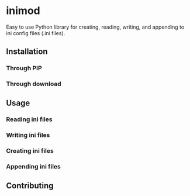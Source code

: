 # inimod
Easy to use Python library for creating, reading, writing, and appending to ini config files (.ini files).

## Installation

### Through PIP


### Through download


## Usage

### Reading ini files


### Writing ini files


### Creating ini files


### Appending ini files


## Contributing
